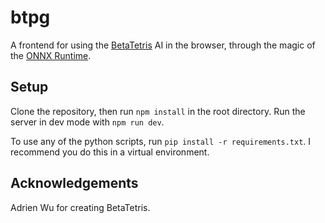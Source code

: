 # btpg

A frontend for using the [BetaTetris](https://github.com/adrien1018/beta-tetris/blob/left-well/README.md) AI in the browser, through the magic of the [ONNX Runtime](https://onnxruntime.ai/).

## Setup

Clone the repository, then run `npm install` in the root directory. Run the server in dev mode with `npm run dev`.

To use any of the python scripts, run `pip install -r requirements.txt`. I recommend you do this in a virtual environment.

## Acknowledgements

Adrien Wu for creating BetaTetris.

